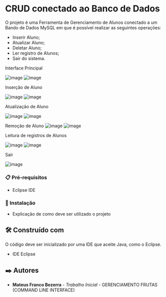 # CRUD conectado ao Banco de Dados

O projeto é uma Ferramenta de Gerenciamento de Alunos conectado a um Bando de Dados MySQL em que é possível realizar as seguintes operações:

- Inserir Aluno;
- Atualizar Aluno;
- Deletar Aluno;
- Ler registro de Alunos;
- Sair do sistema.


Interface Principal

![image](https://github.com/user-attachments/assets/dce48d47-cd35-47fb-9c52-747bbd518160)
![image](https://github.com/user-attachments/assets/3a432b24-1059-4fd3-a0f9-abdeb5a711e4)


Inserção de Aluno

![image](https://github.com/user-attachments/assets/d31687ff-3128-4aed-ade0-9d2b48c1477d)
![image](https://github.com/user-attachments/assets/158724cd-3bb2-4247-ace4-4fcd8dcce2cf)


Atualização de Aluno

![image](https://github.com/user-attachments/assets/8f6a443c-1369-4ada-9fef-4e3822783ad3)
![image](https://github.com/user-attachments/assets/10b60ea0-de75-4e91-bc99-261f340824cb)


Remoção de Aluno
![image](https://github.com/user-attachments/assets/ef35c8b5-eb32-4f65-a9c9-ff753bbe160e)
![image](https://github.com/user-attachments/assets/da71e9a1-072b-4b62-b697-f06576533eb7)


Leitura de registros de Alunos
  
![image](https://github.com/user-attachments/assets/3e0ce0ec-c5d9-4d72-8ac7-9312538377fc)
![image](https://github.com/user-attachments/assets/bea4a433-371c-4f62-a3a0-6f0814f6d0ee)

Sair

![image](https://github.com/user-attachments/assets/bdc5ae56-18e5-4a30-ad5f-2ef4bb430f50)


### 📋 Pré-requisitos

- Eclipse IDE
  
### 🔧 Instalação

* Explicação de como deve ser utilizado o projeto

## 🛠️ Construído com

O código deve ser inicializado por uma IDE que aceite Java, como o Eclipse.

* IDE Eclipse

## ✒️ Autores

* **Mateus Franco Bezerra** - *Trabalho Inicial* - GERENCIAMENTO FRUTAS (COMMAND LINE INTERFACE)
